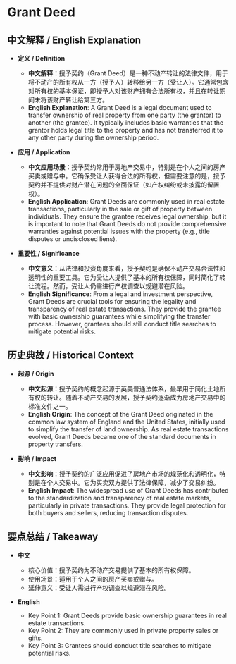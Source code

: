 # Grant Deed

## 中文解释 / English Explanation

* **定义 / Definition**  
  - **中文解释**：授予契约（Grant Deed）是一种不动产转让的法律文件，用于将不动产的所有权从一方（授予人）转移给另一方（受让人）。它通常包含对所有权的基本保证，即授予人对该财产拥有合法所有权，并且在转让期间未将该财产转让给第三方。  
  - **English Explanation**: A Grant Deed is a legal document used to transfer ownership of real property from one party (the grantor) to another (the grantee). It typically includes basic warranties that the grantor holds legal title to the property and has not transferred it to any other party during the ownership period.

* **应用 / Application**  
  - **中文应用场景**：授予契约常用于房地产交易中，特别是在个人之间的房产买卖或赠与中。它确保受让人获得合法的所有权，但需要注意的是，授予契约并不提供对财产潜在问题的全面保证（如产权纠纷或未披露的留置权）。  
  - **English Application**: Grant Deeds are commonly used in real estate transactions, particularly in the sale or gift of property between individuals. They ensure the grantee receives legal ownership, but it is important to note that Grant Deeds do not provide comprehensive warranties against potential issues with the property (e.g., title disputes or undisclosed liens).

* **重要性 / Significance**  
  - **中文意义**：从法律和投资角度来看，授予契约是确保不动产交易合法性和透明性的重要工具。它为受让人提供了基本的所有权保障，同时简化了转让流程。然而，受让人仍需进行产权调查以规避潜在风险。  
  - **English Significance**: From a legal and investment perspective, Grant Deeds are crucial tools for ensuring the legality and transparency of real estate transactions. They provide the grantee with basic ownership guarantees while simplifying the transfer process. However, grantees should still conduct title searches to mitigate potential risks.

## 历史典故 / Historical Context

* **起源 / Origin**  
  - **中文起源**：授予契约的概念起源于英美普通法体系，最早用于简化土地所有权的转让。随着不动产交易的发展，授予契约逐渐成为房地产交易中的标准文件之一。  
  - **English Origin**: The concept of the Grant Deed originated in the common law system of England and the United States, initially used to simplify the transfer of land ownership. As real estate transactions evolved, Grant Deeds became one of the standard documents in property transfers.

* **影响 / Impact**  
  - **中文影响**：授予契约的广泛应用促进了房地产市场的规范化和透明化，特别是在个人交易中。它为买卖双方提供了法律保障，减少了交易纠纷。  
  - **English Impact**: The widespread use of Grant Deeds has contributed to the standardization and transparency of real estate markets, particularly in private transactions. They provide legal protection for both buyers and sellers, reducing transaction disputes.

## 要点总结 / Takeaway

* **中文**  
  - 核心价值：授予契约为不动产交易提供了基本的所有权保障。  
  - 使用场景：适用于个人之间的房产买卖或赠与。  
  - 延伸意义：受让人需进行产权调查以规避潜在风险。  

* **English**  
  - Key Point 1: Grant Deeds provide basic ownership guarantees in real estate transactions.  
  - Key Point 2: They are commonly used in private property sales or gifts.  
  - Key Point 3: Grantees should conduct title searches to mitigate potential risks.